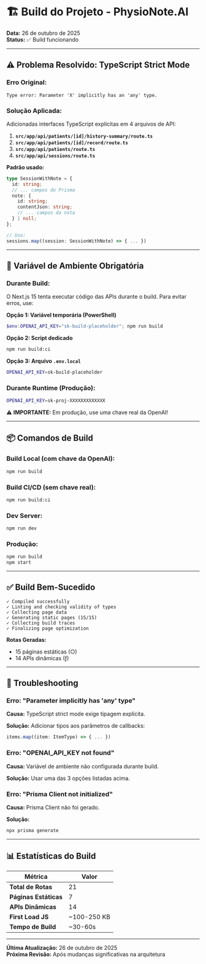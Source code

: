 # 🏗️ Build do Projeto - PhysioNote.AI

**Data:** 26 de outubro de 2025  
**Status:** ✅ Build funcionando

---

## ⚠️ Problema Resolvido: TypeScript Strict Mode

### Erro Original:
```
Type error: Parameter 'X' implicitly has an 'any' type.
```

### Solução Aplicada:
Adicionadas interfaces TypeScript explícitas em 4 arquivos de API:

1. **`src/app/api/patients/[id]/history-summary/route.ts`**
2. **`src/app/api/patients/[id]/record/route.ts`**
3. **`src/app/api/patients/route.ts`**
4. **`src/app/api/sessions/route.ts`**

**Padrão usado:**
```typescript
type SessionWithNote = {
  id: string;
  // ... campos do Prisma
  note: {
    id: string;
    contentJson: string;
    // ... campos da nota
  } | null;
};

// Uso:
sessions.map((session: SessionWithNote) => { ... })
```

---

## 🔑 Variável de Ambiente Obrigatória

### Durante Build:

O Next.js 15 tenta executar código das APIs durante o build. Para evitar erros, use:

**Opção 1: Variável temporária (PowerShell)**
```powershell
$env:OPENAI_API_KEY="sk-build-placeholder"; npm run build
```

**Opção 2: Script dedicado**
```bash
npm run build:ci
```

**Opção 3: Arquivo `.env.local`**
```bash
OPENAI_API_KEY=sk-build-placeholder
```

### Durante Runtime (Produção):

```bash
OPENAI_API_KEY=sk-proj-XXXXXXXXXXXXX
```

⚠️ **IMPORTANTE:** Em produção, use uma chave real da OpenAI!

---

## 📦 Comandos de Build

### Build Local (com chave da OpenAI):
```bash
npm run build
```

### Build CI/CD (sem chave real):
```bash
npm run build:ci
```

### Dev Server:
```bash
npm run dev
```

### Produção:
```bash
npm run build
npm start
```

---

## ✅ Build Bem-Sucedido

```
✓ Compiled successfully
✓ Linting and checking validity of types
✓ Collecting page data
✓ Generating static pages (15/15)
✓ Collecting build traces
✓ Finalizing page optimization
```

**Rotas Geradas:**
- 15 páginas estáticas (○)
- 14 APIs dinâmicas (ƒ)

---

## 🐛 Troubleshooting

### Erro: "Parameter implicitly has 'any' type"

**Causa:** TypeScript strict mode exige tipagem explícita.

**Solução:** Adicionar tipos aos parâmetros de callbacks:
```typescript
items.map((item: ItemType) => { ... })
```

### Erro: "OPENAI_API_KEY not found"

**Causa:** Variável de ambiente não configurada durante build.

**Solução:** Usar uma das 3 opções listadas acima.

### Erro: "Prisma Client not initialized"

**Causa:** Prisma Client não foi gerado.

**Solução:**
```bash
npx prisma generate
```

---

## 📊 Estatísticas do Build

| Métrica | Valor |
|---------|-------|
| **Total de Rotas** | 21 |
| **Páginas Estáticas** | 7 |
| **APIs Dinâmicas** | 14 |
| **First Load JS** | ~100-250 KB |
| **Tempo de Build** | ~30-60s |

---

**Última Atualização:** 26 de outubro de 2025  
**Próxima Revisão:** Após mudanças significativas na arquitetura
